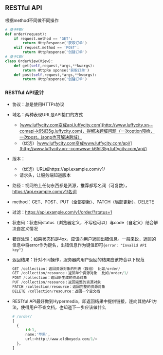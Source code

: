 ## RESTful API

根据method不同做不同操作

```python
# 基于FBV
def order(request):
	if request.method == 'GET':
		return HttpResponse('获取订单')
	elif request.method == 'POST':
		return HttpResponse('创建订单')
# 基于CBV
class OrderView(View):
	def get(self,request,*args,**kwargs):
		return HttpRe sponse('获取订单')
	def post(self,request,*args,**kwargs):
		return HttpResponse('创建订单')
```

### RESTful API设计

- 协议：总是使用HTTPs协议

- 域名：两种表现URL是API接口的方式

  - [www.luffycity.com变成api.luffycity.com](http://www.luffycity.xn--comapi-k65jl35g.luffycity.com)，得解决跨域问题（一次option预检，一次post，jsonp也可解决跨域）
  - （优选）[www.luffycity.com变成www.luffycity.com/api/](http://www.luffycity.xn--comwww-k65jl35g.luffycity.com/api/)

- 版本：

  - （优选）URL如https://api.example.com/v1/
  - 请求头，让服务端知道版本

- 路径：视网络上任何东西都是资源，推荐都写名词（可复数），https://api.example.com/v1/名词

- method：GET、POST、PUT（全部更新）、PATCH（局部更新）、DELETE

- 过滤：https://api.example.com/v1/order/?status=1

- 状态码：状态码status（浏览器定义，不写也可以）与code（自定义）结合解决自定义情况

- 错误处理：如果状态码是4xx，应该向用户返回出错信息。一般来说，返回的信息中将error作为键名，出错信息作为键值即可`{error: "Invalid API key"}`

- 返回结果：针对不同操作，服务器向用户返回的结果应该符合以下规范

  ```python
  GET /collection：返回资源对象的列表（数组） 比如/order/
  GET /collection/resource：返回单个资源对象  比如/order/1/
  POST /collection：返回新生成的资源对象
  PUT /collection/resource：返回完整的资源对象
  PATCH /collection/resource：返回完整的资源对象
  DELETE /collection/resource：返回一个空文档
  ```

- RESTful API最好做到Hypermedia，即返回结果中提供链接，连向其他API方法，使得用户不查文档，也知道下一步应该做什么

  ```python
  # /order/
  [
  	{
  		id:1,
  		name:'苹果',
  		url:<http://www.oldboyedu.com/1/>
  	},
  ]
  ```
